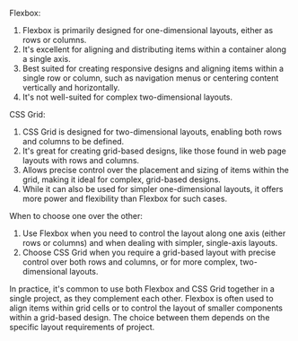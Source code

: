 Flexbox:

1. Flexbox is primarily designed for one-dimensional layouts, either as rows or columns.
2. It's excellent for aligning and distributing items within a container along a single axis.
3. Best suited for creating responsive designs and aligning items within a single row or column, such as navigation menus or centering content vertically and horizontally.
4. It's not well-suited for complex two-dimensional layouts.

CSS Grid:

1. CSS Grid is designed for two-dimensional layouts, enabling both rows and columns to be defined.
2. It's great for creating grid-based designs, like those found in web page layouts with rows and columns.
3. Allows precise control over the placement and sizing of items within the grid, making it ideal for complex, grid-based designs.
4. While it can also be used for simpler one-dimensional layouts, it offers more power and flexibility than Flexbox for such cases.

When to choose one over the other:

1. Use Flexbox when you need to control the layout along one axis (either rows or columns) and when dealing with simpler, single-axis layouts.
2. Choose CSS Grid when you require a grid-based layout with precise control over both rows and columns, or for more complex, two-dimensional layouts.

In practice, it's common to use both Flexbox and CSS Grid together in a single project, as they complement each other. Flexbox is often used to align items within grid cells or to control the layout of smaller components within a grid-based design. The choice between them depends on the specific layout requirements of project.
